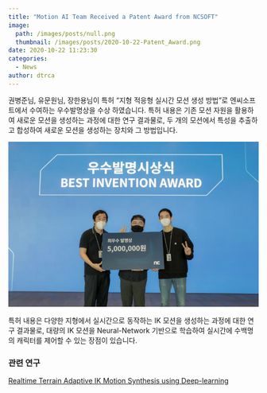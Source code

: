 ```yaml
---
title: "Motion AI Team Received a Patent Award from NCSOFT"
image: 
  path: /images/posts/null.png
  thumbnail: /images/posts/2020-10-22-Patent_Award.png
date: 2020-10-22 11:23:30
categories:
  - News
author: dtrca
---
```


권병준님, 유문원님, 장한용님이 특허 “지형 적응형 실시간 모션 생성 방법”로 엔씨소프트에서 수여하는 우수발명상을 수상 하였습니다.
특허 내용은 기존 모션 자원을 활용하여 새로운 모션을 생성하는 과정에 대한 연구 결과물로, 두 개의 모션에서 특성을 추출하고 합성하여 새로운 모션을 생성하는 장치와 그 방법입니다.

![](/images/posts/2020-10-22-Patent_Award.png)

특허 내용은 다양한 지형에서 실시간으로 동작하는 IK 모션을 생성하는 과정에 대한 연구 결과물로, 대량의 IK 모션을 Neural-Network 기반으로 학습하여 실시간에 수백명의 캐릭터를 제어할 수 있는 장점이 있습니다.

### 관련 연구

[Realtime Terrain Adaptive IK Motion Synthesis using Deep-learning](/research/Inverse_Kinematics/)